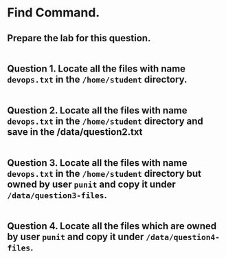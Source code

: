 # Find Command.

## Prepare the lab for this question.
```

```
## Question 1. Locate all the files with name `devops.txt` in the `/home/student` directory.
```

```

## Question 2. Locate all the files with name `devops.txt` in the `/home/student` directory and save in the /data/question2.txt
```

```

## Question 3. Locate all the files with name `devops.txt` in the `/home/student` directory but owned by user `punit` and copy it under `/data/question3-files`.
```

```

## Question 4. Locate all the files which are owned by user `punit` and copy it under `/data/question4-files`.
```

```
